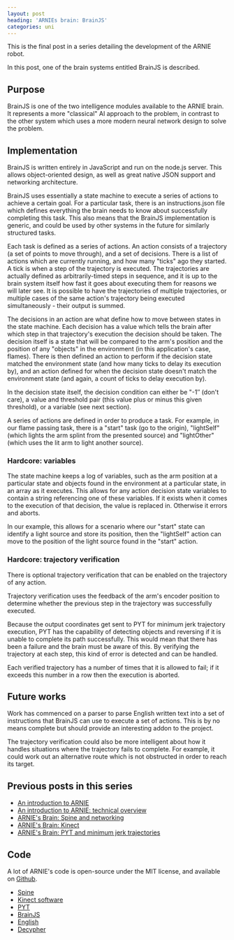 ```yaml
---
layout: post
heading: 'ARNIEs brain: BrainJS'
categories: uni
---
```


This is the final post in a series detailing the development of the ARNIE robot.

In this post, one of the brain systems entitled BrainJS is described.

## Purpose

BrainJS is one of the two intelligence modules available to the ARNIE brain. It represents a more "classical" AI approach to the problem, in contrast to the other system which uses a more modern neural network design to solve the problem.

## Implementation

BrainJS is written entirely in JavaScript and run on the node.js server. This allows object-oriented design, as well as great native JSON support and networking architecture.

BrainJS uses essentially a state machine to execute a series of actions to achieve a certain goal. For a particular task, there is an instructions.json file which defines everything the brain needs to know about successfully completing this task. This also means that the BrainJS implementation is generic, and could be used by other systems in the future for similarly structured tasks.

Each task is defined as a series of actions. An action consists of a trajectory (a set of points to move through), and a set of decisions. There is a list of actions which are currently running, and how many "ticks" ago they started. A tick is when a step of the trajectory is executed. The trajectories are actually defined as arbitrarily-timed steps in sequence, and it is up to the brain system itself how fast it goes about executing them for reasons we will later see. It is possible to have the trajectories of multiple trajectories, or multiple cases of the same action's trajectory being executed simultaneously - their output is summed.

The decisions in an action are what define how to move between states in the state machine. Each decision has a value which tells the brain after which step in that trajectory's execution the decision should be taken. The decision itself is a state that will be compared to the arm's position and the position of any "objects" in the environment (in this application's case, flames). There is then defined an action to perform if the decision state matched the environment state (and how many ticks to delay its execution by), and an action defined for when the decision state doesn't match the environment state (and again, a count of ticks to delay execution by).

In the decision state itself, the decision condition can either be "-1″ (don't care), a value and threshold pair (this value plus or minus this given threshold), or a variable (see next section).

A series of actions are defined in order to produce a task. For example, in our flame passing task, there is a "start" task (go to the origin), "lightSelf" (which lights the arm splint from the presented source) and "lightOther" (which uses the lit arm to light another source).

### Hardcore: variables

The state machine keeps a log of variables, such as the arm position at a particular state and objects found in the environment at a particular state, in an array as it executes. This allows for any action decision state variables to contain a string referencing one of these variables. If it exists when it comes to the execution of that decision, the value is replaced in. Otherwise it errors and aborts.

In our example, this allows for a scenario where our "start" state can identify a light source and store its position, then the "lightSelf" action can move to the position of the light source found in the "start" action.

### Hardcore: trajectory verification

There is optional trajectory verification that can be enabled on the trajectory of any action.

Trajectory verification uses the feedback of the arm's encoder position to determine whether the previous step in the trajectory was successfully executed.

Because the output coordinates get sent to PYT for minimum jerk trajectory execution, PYT has the capability of detecting objects and reversing if it is unable to complete its path successfully. This would mean that there has been a failure and the brain must be aware of this. By verifying the trajectory at each step, this kind of error is detected and can be handled.

Each verified trajectory has a number of times that it is allowed to fail; if it exceeds this number in a row then the execution is aborted.

## Future works

Work has commenced on a parser to parse English written text into a set of instructions that BrainJS can use to execute a set of actions. This is by no means complete but should provide an interesting addon to the project.

The trajectory verification could also be more intelligent about how it handles situations where the trajectory fails to complete. For example, it could work out an alternative route which is not obstructed in order to reach its target.

## Previous posts in this series

* [An introduction to ARNIE](http://www.chris-alexander.co.uk/4792)
* [An introduction to ARNIE: technical overview](http://www.chris-alexander.co.uk/4800)
* [ARNIE's Brain: Spine and networking](http://www.chris-alexander.co.uk/4811)
* [ARNIE's Brain: Kinect](http://www.chris-alexander.co.uk/4814)
* [ARNIE's Brain: PYT and minimum jerk trajectories](http://www.chris-alexander.co.uk/4818)

## Code

A lot of ARNIE's code is open-source under the MIT license, and available on [Github](https://github.com/chrisalexander).

* [Spine](https://github.com/chrisalexander/Spine)
* [Kinect software](https://github.com/chrisalexander/libfreenect)
* [PYT](https://github.com/chrisalexander/PYT)
* [BrainJS](https://github.com/chrisalexander/BrainJS)
* [English](https://github.com/chrisalexander/English)
* [Decypher](https://github.com/chrisalexander/Decypher)
